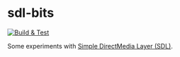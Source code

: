 # sdl-bits

[![Build & Test](https://github.com/henrytill/sdl-bits/actions/workflows/main.yml/badge.svg)](https://github.com/henrytill/sdl-bits/actions/workflows/main.yml)

Some experiments with [Simple DirectMedia Layer (SDL)](https://www.libsdl.org).
